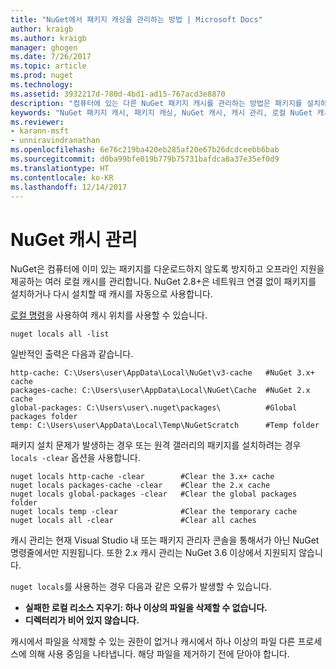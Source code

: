 ```yaml
---
title: "NuGet에서 패키지 캐싱을 관리하는 방법 | Microsoft Docs"
author: kraigb
ms.author: kraigb
manager: ghogen
ms.date: 7/26/2017
ms.topic: article
ms.prod: nuget
ms.technology: 
ms.assetid: 3932217d-780d-4bd1-ad15-767acd3e8870
description: "컴퓨터에 있는 다른 NuGet 패키지 캐시를 관리하는 방법은 패키지를 설치하거나 복원할 때 사용됩니다."
keywords: "NuGet 패키지 캐시, 패키지 캐싱, NuGet 캐시, 캐시 관리, 로컬 NuGet 캐시, 전역 NuGet 캐시, NuGet 로컬 명령, 캐시 지우기"
ms.reviewer:
- karann-msft
- unniravindranathan
ms.openlocfilehash: 6e76c219ba420eb285af20e67b26dcdceebb6bab
ms.sourcegitcommit: d0ba99bfe019b779b75731bafdca8a37e35ef0d9
ms.translationtype: HT
ms.contentlocale: ko-KR
ms.lasthandoff: 12/14/2017
---
```

# <a name="managing-the-nuget-cache"></a>NuGet 캐시 관리

NuGet은 컴퓨터에 이미 있는 패키지를 다운로드하지 않도록 방지하고 오프라인 지원을 제공하는 여러 로컬 캐시를 관리합니다. NuGet 2.8+은 네트워크 연결 없이 패키지를 설치하거나 다시 설치할 때 캐시를 자동으로 사용합니다.

[로컬 명령](../tools/cli-ref-locals.md)을 사용하여 캐시 위치를 사용할 수 있습니다.

```
nuget locals all -list
```

일반적인 출력은 다음과 같습니다.

    http-cache: C:\Users\user\AppData\Local\NuGet\v3-cache   #NuGet 3.x+ cache
    packages-cache: C:\Users\user\AppData\Local\NuGet\Cache  #NuGet 2.x cache
    global-packages: C:\Users\user\.nuget\packages\          #Global packages folder
    temp: C:\Users\user\AppData\Local\Temp\NuGetScratch      #Temp folder

패키지 설치 문제가 발생하는 경우 또는 원격 갤러리의 패키지를 설치하려는 경우 `locals -clear` 옵션을 사용합니다.

```
nuget locals http-cache -clear        #Clear the 3.x+ cache
nuget locals packages-cache -clear    #Clear the 2.x cache
nuget locals global-packages -clear   #Clear the global packages folder
nuget locals temp -clear              #Clear the temporary cache
nuget locals all -clear               #Clear all caches
```

캐시 관리는 현재 Visual Studio 내 또는 패키지 관리자 콘솔을 통해서가 아닌 NuGet 명령줄에서만 지원됩니다. 또한 2.x 캐시 관리는 NuGet 3.6 이상에서 지원되지 않습니다.

`nuget locals`를 사용하는 경우 다음과 같은 오류가 발생할 수 있습니다.

* **실패한 로컬 리소스 지우기: 하나 이상의 파일을 삭제할 수 없습니다.**
* **디렉터리가 비어 있지 않습니다.**

캐시에서 파일을 삭제할 수 있는 권한이 없거나 캐시에서 하나 이상의 파일 다른 프로세스에 의해 사용 중임을 나타냅니다. 해당 파일을 제거하기 전에 닫아야 합니다.
